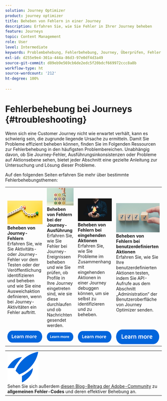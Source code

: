 ```yaml
---
solution: Journey Optimizer
product: journey optimizer
title: Beheben von Fehlern in einer Journey
description: Erfahren Sie, wie Sie Fehler in Ihrer Journey beheben
feature: Journeys
topic: Content Management
role: User
level: Intermediate
keywords: Problembehebung, Fehlerbehebung, Journey, Überprüfen, Fehler
exl-id: d255e9e4-301a-444a-86d3-97e0df4d3a49
source-git-commit: d89eb9e569cb6de2edc5f20bdcf669972ccc8a8b
workflow-type: ht
source-wordcount: '212'
ht-degree: 100%

---
```


# Fehlerbehebung bei Journeys {#troubleshooting}

Wenn sich eine Customer Journey nicht wie erwartet verhält, kann es schwierig sein, die zugrunde liegende Ursache zu ermitteln. Damit Sie Probleme effizient beheben können, finden Sie im Folgenden Ressourcen zur Fehlerbehebung in den häufigsten Problembereichen. Unabhängig davon, ob Sie Journey-Fehler, Ausführungsinkonsistenzen oder Probleme auf Aktionsebene sehen, bietet jeder Abschnitt eine gezielte Anleitung zur Untersuchung und Lösung dieser Probleme.

Auf den folgenden Seiten erfahren Sie mehr über bestimmte Fehlerbehebungsthemen:



<table style="table-layout:fixed">
  <tr style="border: 0;">
    <td>
    <a href="../building-journeys/troubleshooting.md"><img src="../assets/do-not-localize/troubleshooting.jpeg"></a>
    <div><strong>Beheben von Journey-Fehlern</strong><br/>Erfahren Sie, wie Sie Aktivitäts- oder Journey-Fehler vor dem Testen oder der Veröffentlichung identifizieren und beheben und wie Sie eine Ausweichaktion definieren, wenn bei Journey-Aktivitäten ein Fehler auftritt.</div>
    </td>
    <td>
    <a href="../building-journeys/troubleshooting-execution.md"><img src="../assets/do-not-localize/ao-audiences.jpeg"></a>
    <div><strong>Beheben von Fehlern bei der Journey-Ausführung</strong><br/>Erfahren Sie, wie Sie Fehler bei Journey-Ereignissen beheben und wie Sie prüfen, ob Profile in Ihre Journey eingetreten sind, wie sie diese durchlaufen und ob Nachrichten gesendet werden.</div>
    </td>
    <td>
    <a href="../building-journeys/troubleshooting-inbound.md" "><img src="../assets/do-not-localize/in-app.jpg"></a>
    <div><strong>Beheben von Fehlern bei eingehenden Aktionen</strong><br/> Erfahren Sie, wie Sie Probleme im Zusammenhang mit eingehenden Aktionen in einer Journey debuggen können, um sie selbst zu identifizieren und zu beheben.</div>
    </td>
    <td>
    <a href="../action/troubleshoot-custom-action.md"><img src="../assets/do-not-localize/lp-list.jpg"></a>
    <div><strong>Beheben von Fehlern bei benutzerdefinierten Aktionen</strong><br/>Erfahren Sie, wie Sie Ihre benutzerdefinierten Aktionen testen, indem Sie API-Aufrufe aus dem Abschnitt „Administration“ der Benutzeroberfläche von Journey Optimizer senden.</div>
    </td>
  </tr>
  <tr style="border: 0;">
    <td align="center"><a href="../building-journeys/troubleshooting.md"><img src="../assets/do-not-localize/learn-more-button.svg"></a></td>
    <td align="center"><a href="../building-journeys/troubleshooting-execution.md"><img src="../assets/do-not-localize/learn-more-button.svg"></a></td>
    <td align="center"><a href="../building-journeys/troubleshooting-inbound.md"><img src="../assets/do-not-localize/learn-more-button.svg"></a></td>
    <td align="center"><a href="../action/troubleshoot-custom-action.md"><img src="../assets/do-not-localize/learn-more-button.svg"></a></td>
    </tr>
</table>


<table style="table-layout:fixed">
<tr style="border: 0;">
  <td>
    <div>
    <a href="https://experienceleaguecommunities.adobe.com/t5/journey-optimizer-blogs/demystifying-adobe-journey-optimizer-error-codes-root-causes-and/ba-p/760884">
    <img alt="Informationen zu häufigen Fehler-Codes" src="../assets/do-not-localize/icon-quick-start.svg" /></a> 
    <br>Sehen Sie sich außerdem <a href="https://experienceleaguecommunities.adobe.com/t5/journey-optimizer-blogs/demystifying-adobe-journey-optimizer-error-codes-root-causes-and/ba-p/760884" target="_blank">diesen Blog-Beitrag der Adobe-Community</a> zu <strong>allgemeinen Fehler-Codes</strong> und deren effektiver Behebung an.
    </div>
  </td>
</tr>
</table>
